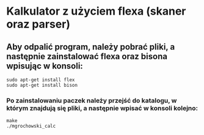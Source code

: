 # Kalkulator z użyciem flexa (skaner oraz parser)

## Aby odpalić program, należy pobrać pliki, a następnie zainstalować flexa oraz bisona wpisując w konsoli:
```
sudo apt-get install flex
sudo apt-get install bison
```
### Po zainstalowaniu paczek należy przejść do katalogu, w którym znajdują się pliki, a następnie wpisać w konsoli kolejno:
```
make
./mgrochowski_calc
```
